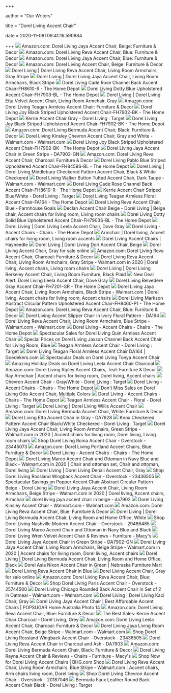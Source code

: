 +++
        
author = "Our Writers"
        
title = "Dorel Living Accent Chair"
        
date = 2020-11-08T09:41:16.590884
        
+++
[ ![](https://images-na.ssl-images-amazon.com/images/I/91P7YZHfiWL._AC_SX522_.jpg)](https://images-na.ssl-images-amazon.com/images/I/91P7YZHfiWL._AC_SX522_.jpg) Amazon.com: Dorel Living Jaya Accent Chair, Beige: Furniture & Decor
[ ![](https://images-na.ssl-images-amazon.com/images/I/91xlWN1Hv9L._AC_SL1500_.jpg)](https://images-na.ssl-images-amazon.com/images/I/91xlWN1Hv9L._AC_SL1500_.jpg) Amazon.com: Dorel Living Reva Accent Chair, Blue: Furniture & Decor
[ ![](https://images-na.ssl-images-amazon.com/images/I/91GGQUf8zUL._AC_SX522_.jpg)](https://images-na.ssl-images-amazon.com/images/I/91GGQUf8zUL._AC_SX522_.jpg) Amazon.com: Dorel Living Jaya Accent Chair, Blue: Furniture & Decor
[ ![](https://images-na.ssl-images-amazon.com/images/I/81wXeSr8vhL._AC_SL1500_.jpg)](https://images-na.ssl-images-amazon.com/images/I/81wXeSr8vhL._AC_SL1500_.jpg) Amazon.com: Dorel Living Accent Chair, Beige: Furniture & Decor
[ ![](https://www.dorelliving.com/DorelAsia-NewFiles/ProductImages/2000_2000_11917_sourceimage.jpg)](https://www.dorelliving.com/DorelAsia-NewFiles/ProductImages/2000_2000_11917_sourceimage.jpg) Dorel Living | Dorel Living Reva Accent Chair, Living Room Armchairs, Gray  Stripe
[ ![](https://www.dorelliving.com/DorelAsia-NewFiles/ProductImages/2000_2000_16922_sourceimage.jpg)](https://www.dorelliving.com/DorelAsia-NewFiles/ProductImages/2000_2000_16922_sourceimage.jpg) Dorel Living | Dorel Living Jaya Accent Chair, Living Room Armchairs, Black  Stripe
[ ![](https://images.homedepot-static.com/productImages/4ab9a873-4c4a-4da3-8cf8-253712764486/svn/rose-dorel-living-accent-chairs-fh8610-r-64_1000.jpg)](https://images.homedepot-static.com/productImages/4ab9a873-4c4a-4da3-8cf8-253712764486/svn/rose-dorel-living-accent-chairs-fh8610-r-64_1000.jpg) Dorel Living Cade Rose Channel Back Accent Chair-FH8610-R - The Home Depot
[ ![](https://images.homedepot-static.com/productImages/2d3a3e95-7c34-41bd-841b-e0c3726e4be3/svn/blue-stripe-dorel-living-accent-chairs-fh7903-bl-64_1000.jpg)](https://images.homedepot-static.com/productImages/2d3a3e95-7c34-41bd-841b-e0c3726e4be3/svn/blue-stripe-dorel-living-accent-chairs-fh7903-bl-64_1000.jpg) Dorel Living Dotty Blue Upholstered Accent Chair-FH7903-BL - The Home Depot
[ ![](https://www.dorelliving.com/DorelAsia-NewFiles/ProductImages/2000_2000_12179_sourceimage.jpg)](https://www.dorelliving.com/DorelAsia-NewFiles/ProductImages/2000_2000_12179_sourceimage.jpg) Dorel Living | Dorel Living Etta Velvet Accent Chair, Living Room Armchair,  Gray
[ ![](https://images-na.ssl-images-amazon.com/images/I/913xKttz3tL._AC_SY450_.jpg)](https://images-na.ssl-images-amazon.com/images/I/913xKttz3tL._AC_SY450_.jpg) Amazon.com: Dorel Living Teagan Armless Accent Chair: Furniture & Decor
[ ![](https://images.homedepot-static.com/productImages/7cac12da-deb8-46d2-8957-5f446c0cdd84/svn/black-stripe-dorel-living-accent-chairs-fh7902-bk-4f_600.jpg)](https://images.homedepot-static.com/productImages/7cac12da-deb8-46d2-8957-5f446c0cdd84/svn/black-stripe-dorel-living-accent-chairs-fh7902-bk-4f_600.jpg) Dorel Living Joy Black Striped Upholstered Accent Chair-FH7902-BK - The  Home Depot
[ ![](https://target.scene7.com/is/image/Target/GUEST_3845d692-7747-4e32-841f-432ed5230d6e?wid=488&hei=488&fmt=pjpeg)](https://target.scene7.com/is/image/Target/GUEST_3845d692-7747-4e32-841f-432ed5230d6e?wid=488&hei=488&fmt=pjpeg) Kerrie Accent Chair Gray - Dorel Living : Target
[ ![](https://images.homedepot-static.com/productImages/7b42f046-0151-4198-bb67-da5a8a7724b1/svn/black-stripe-dorel-living-accent-chairs-fh7902-bk-31_600.jpg)](https://images.homedepot-static.com/productImages/7b42f046-0151-4198-bb67-da5a8a7724b1/svn/black-stripe-dorel-living-accent-chairs-fh7902-bk-31_600.jpg) Dorel Living Joy Black Striped Upholstered Accent Chair-FH7902-BK - The  Home Depot
[ ![](https://images-na.ssl-images-amazon.com/images/I/81ZJaA3SXpL._AC_SY355_.jpg)](https://images-na.ssl-images-amazon.com/images/I/81ZJaA3SXpL._AC_SY355_.jpg) Amazon.com: Dorel Living Bermuda Accent Chair, Black: Furniture & Decor
[ ![](https://i5.walmartimages.com/asr/257206e6-3bdd-41b2-b010-a59447c121eb_1.e12a4970f336fbb3c23d8c55b62a3f9d.jpeg)](https://i5.walmartimages.com/asr/257206e6-3bdd-41b2-b010-a59447c121eb_1.e12a4970f336fbb3c23d8c55b62a3f9d.jpeg) Dorel Living Kinsley Chevron Accent Chair, Gray and White - Walmart.com -  Walmart.com
[ ![](https://images.homedepot-static.com/productImages/30c28387-0b98-4f2c-a274-da8e07a517ef/svn/black-stripe-dorel-living-accent-chairs-fh7902-bk-c3_600.jpg)](https://images.homedepot-static.com/productImages/30c28387-0b98-4f2c-a274-da8e07a517ef/svn/black-stripe-dorel-living-accent-chairs-fh7902-bk-c3_600.jpg) Dorel Living Joy Black Striped Upholstered Accent Chair-FH7902-BK - The  Home Depot
[ ![](https://media.cymaxstores.com/Images/3857/1968579-2-L.jpg)](https://media.cymaxstores.com/Images/3857/1968579-2-L.jpg) Dorel Living Jaya Accent Chair in Green Stripe - DA7902-GN
[ ![](https://images-na.ssl-images-amazon.com/images/I/91GpgEfOzmL._AC_SX522_.jpg)](https://images-na.ssl-images-amazon.com/images/I/91GpgEfOzmL._AC_SX522_.jpg) Amazon.com: Dorel Living Reva Accent Chair, Charcoal: Furniture & Decor
[ ![](https://images.homedepot-static.com/productImages/dbe6adc1-a666-42b7-95f8-4ddcb84a10ac/svn/blue-stripe-dorel-living-accent-chairs-fh8459s-bl-64_600.jpg)](https://images.homedepot-static.com/productImages/dbe6adc1-a666-42b7-95f8-4ddcb84a10ac/svn/blue-stripe-dorel-living-accent-chairs-fh8459s-bl-64_600.jpg) Dorel Living Pablo Blue Striped Upholstered Accent Chair-FH8459S-BL - The  Home Depot
[ ![](https://www.dorelliving.com/DorelAsia-NewFiles/ProductImages/2000_2000_15058_sourceimage.jpg)](https://www.dorelliving.com/DorelAsia-NewFiles/ProductImages/2000_2000_15058_sourceimage.jpg) Dorel Living | Dorel Living Middlebury Checkered Pattern Accent Chair,  Black & White Checkered
[ ![](https://i5.walmartimages.com/asr/fcc5a9e2-4501-47ea-987f-a488477a1992_1.369e44d06c7ab058cf475b3580e7802a.jpeg)](https://i5.walmartimages.com/asr/fcc5a9e2-4501-47ea-987f-a488477a1992_1.369e44d06c7ab058cf475b3580e7802a.jpeg) Dorel Living Walker Button Tufted Accent Chair, Dark Taupe - Walmart.com -  Walmart.com
[ ![](https://images.homedepot-static.com/productImages/0df88993-b0ba-4b36-9fee-472d89fa5470/svn/rose-dorel-living-accent-chairs-fh8610-r-40_600.jpg)](https://images.homedepot-static.com/productImages/0df88993-b0ba-4b36-9fee-472d89fa5470/svn/rose-dorel-living-accent-chairs-fh8610-r-40_600.jpg) Dorel Living Cade Rose Channel Back Accent Chair-FH8610-R - The Home Depot
[ ![](https://target.scene7.com/is/image/Target/GUEST_6cf18def-efe3-4c8c-8e77-136cd885ad09?wid=488&hei=488&fmt=pjpeg)](https://target.scene7.com/is/image/Target/GUEST_6cf18def-efe3-4c8c-8e77-136cd885ad09?wid=488&hei=488&fmt=pjpeg) Kerrie Accent Chair Striped Blue/White - Dorel Living : Target
[ ![](https://images.homedepot-static.com/productImages/7f01898b-fe46-4337-b0ba-1ba2f18396d8/svn/floral-dorel-living-accent-chairs-fa164-64_600.jpg)](https://images.homedepot-static.com/productImages/7f01898b-fe46-4337-b0ba-1ba2f18396d8/svn/floral-dorel-living-accent-chairs-fa164-64_600.jpg) Dorel Living Teagan Armless Floral Accent Chair-FA164 - The Home Depot
[ ![](https://farmhousegoals.com/wp-content/uploads/2019/02/Dorel-Living-Reva-Accent-Chair-Blue-0-1.jpg)](https://farmhousegoals.com/wp-content/uploads/2019/02/Dorel-Living-Reva-Accent-Chair-Blue-0-1.jpg) Dorel Living Reva Accent Chair, Blue - Farmhouse Goals
[ ![](https://i.pinimg.com/originals/2c/60/4f/2c604f5e73fdd2a4dbe5f6167137ac81.jpg)](https://i.pinimg.com/originals/2c/60/4f/2c604f5e73fdd2a4dbe5f6167137ac81.jpg) Declan Accent Chair Beige - Dorel Living | Beige chair, Accent chairs for  living room, Living room chairs
[ ![](https://images.homedepot-static.com/productImages/05c31e42-8f07-4355-ba66-6fe320360091/svn/blue-dorel-living-accent-chairs-fh7903s-bl-c3_600.jpg)](https://images.homedepot-static.com/productImages/05c31e42-8f07-4355-ba66-6fe320360091/svn/blue-dorel-living-accent-chairs-fh7903s-bl-c3_600.jpg) Dorel Living Dotty Solid Blue Upholstered Accent Chair-FH7903S-BL - The  Home Depot
[ ![](https://www.dorelliving.com/DorelAsia-NewFiles/ProductImages/2000_2000_12272_sourceimage.jpg)](https://www.dorelliving.com/DorelAsia-NewFiles/ProductImages/2000_2000_12272_sourceimage.jpg) Dorel Living | Dorel Living Leela Accent Chair, Dove Gray
[ ![](https://images.homedepot-static.com/productImages/c60c620b-0f0c-4c72-8d3f-6863bae789ec/svn/beige-and-brown-dorel-living-accent-chairs-de8736-64_1000.jpg)](https://images.homedepot-static.com/productImages/c60c620b-0f0c-4c72-8d3f-6863bae789ec/svn/beige-and-brown-dorel-living-accent-chairs-de8736-64_1000.jpg) Dorel Living - Accent Chairs - Chairs - The Home Depot
[ ![](https://i.pinimg.com/originals/fa/8e/b5/fa8eb577253b925829080e5bf084d919.jpg)](https://i.pinimg.com/originals/fa/8e/b5/fa8eb577253b925829080e5bf084d919.jpg) Armchair | Dorel living, Accent chairs for living room, Living room accents
[ ![](https://content.haycdn.com/mgen/master:DORE134.jpg?is=400,400,0xffffff)](https://content.haycdn.com/mgen/master:DORE134.jpg?is=400,400,0xffffff) Dorel Living Accent Chairs | Hayneedle
[ ![](https://www.dorelliving.com/DorelAsia-NewFiles/ProductImages/2000_2000_11697_sourceimage.jpg)](https://www.dorelliving.com/DorelAsia-NewFiles/ProductImages/2000_2000_11697_sourceimage.jpg) Dorel Living | Dorel Living Dori Accent Chair, Beige
[ ![](https://i.ebayimg.com/images/g/3YAAAOSwVoNcJEeG/s-l640.png)](https://i.ebayimg.com/images/g/3YAAAOSwVoNcJEeG/s-l640.png) Dorel Living Accent Chair, Gray for sale online
[ ![](https://m.media-amazon.com/images/I/91GpgEfOzmL._AC_SS350_.jpg)](https://m.media-amazon.com/images/I/91GpgEfOzmL._AC_SS350_.jpg) Amazon.com: Dorel Living Reva Accent Chair, Charcoal: Furniture & Decor
[ ![](https://i.pinimg.com/originals/1e/da/98/1eda985b74fe0788c7ee7f60467a7fef.jpg)](https://i.pinimg.com/originals/1e/da/98/1eda985b74fe0788c7ee7f60467a7fef.jpg) Dorel Living Reva Accent Chair, Living Room Armchairs, Gray Stripe -  Walmart.com in 2020 | Dorel living, Accent chairs, Living room chairs
[ ![](https://www.dorelliving.com/DorelAsia-NewFiles/ProductImages/2000_2000_18939_sourceimage.jpg)](https://www.dorelliving.com/DorelAsia-NewFiles/ProductImages/2000_2000_18939_sourceimage.jpg) Dorel Living | Dorel Living Berkeley Accent Chair, Living Room Furniture,  Black Plaid
[ ![](https://images.prod.meredith.com/product/c3a56e546dc0ac683f87d0d26f0b5de7/1507384415000/l/dorel-living-da7578-gr-leela-accent-chair)](https://images.prod.meredith.com/product/c3a56e546dc0ac683f87d0d26f0b5de7/1507384415000/l/dorel-living-da7578-gr-leela-accent-chair) New Deal Alert: Dorel Living Leela Accent Chair, Dove Gray
[ ![](https://images.homedepot-static.com/productImages/f02c6789-3d16-4d98-98d2-1b99c2dc152d/svn/gray-finish-dorel-living-accent-chairs-fh7201-gr-64_600.jpg)](https://images.homedepot-static.com/productImages/f02c6789-3d16-4d98-98d2-1b99c2dc152d/svn/gray-finish-dorel-living-accent-chairs-fh7201-gr-64_600.jpg) Dorel Living Belvedere Gray Accent Chair-FH7201-GR - The Home Depot
[ ![](https://i.pinimg.com/originals/30/a3/58/30a358c37fe88954eb0878eede969a0d.jpg)](https://i.pinimg.com/originals/30/a3/58/30a358c37fe88954eb0878eede969a0d.jpg) Dorel Living Jaya Accent Chair, Living Room Armchairs, Black Stripe -  Walmart.com | Dorel living, Accent chairs for living room, Accent chairs
[ ![](https://images.homedepot-static.com/productImages/b585d61c-a908-4020-ad74-d9d6dd3a4094/svn/abstract-circular-pattern-dorel-living-accent-chairs-fh8460-p1-64_1000.jpg)](https://images.homedepot-static.com/productImages/b585d61c-a908-4020-ad74-d9d6dd3a4094/svn/abstract-circular-pattern-dorel-living-accent-chairs-fh8460-p1-64_1000.jpg) Dorel Living Markson Abstract Circular Pattern Upholstered Accent Chair-FH8460-P1  - The Home Depot
[ ![](https://m.media-amazon.com/images/S/aplus-media/vc/fc88933f-1284-48da-8fa6-39f0523fdc49.__CR0,0,150,300_PT0_SX150_V1___.jpg)](https://m.media-amazon.com/images/S/aplus-media/vc/fc88933f-1284-48da-8fa6-39f0523fdc49.__CR0,0,150,300_PT0_SX150_V1___.jpg) Amazon.com: Dorel Living Reva Accent Chair, Blue: Furniture & Decor
[ ![](https://media.cymaxstores.com/Images/3857/495295-3-L.jpg)](https://media.cymaxstores.com/Images/3857/495295-3-L.jpg) Dorel Living Accent Slipper Chair in Ivory Floral Pattern - DA164
[ ![](https://i5.walmartimages.com/asr/b0439cf9-e250-4e6d-8737-3613da3840b9_1.afacd54ee0d41e7f2b12792d75738544.jpeg)](https://i5.walmartimages.com/asr/b0439cf9-e250-4e6d-8737-3613da3840b9_1.afacd54ee0d41e7f2b12792d75738544.jpeg) Dorel Living Reva Accent Chair, Living Room Armchairs, Blue Stripe -  Walmart.com - Walmart.com
[ ![](https://images.homedepot-static.com/productImages/9ea423a2-568d-49c7-99be-5f935f90b44b/svn/faux-leather-dorel-living-accent-chairs-dl059-ch-64_400.jpg)](https://images.homedepot-static.com/productImages/9ea423a2-568d-49c7-99be-5f935f90b44b/svn/faux-leather-dorel-living-accent-chairs-dl059-ch-64_400.jpg) Dorel Living - Accent Chairs - Chairs - The Home Depot
[ ![](https://images.prod.meredith.com/product/dcfdc85e77faadfa3b91b2dce2bcd6e7/1596794535990/l/dorel-living-quin-armless-accent-chair)](https://images.prod.meredith.com/product/dcfdc85e77faadfa3b91b2dce2bcd6e7/1596794535990/l/dorel-living-quin-armless-accent-chair) Spectacular Sales for Dorel Living Quin Armless Accent Chair
[ ![](https://images.prod.meredith.com/product/43d6277350c54c6a7487ef5d2c444879/1572775909274/l/dorel-living-jaxson-channel-back-accent-chair-multiple-colors)](https://images.prod.meredith.com/product/43d6277350c54c6a7487ef5d2c444879/1572775909274/l/dorel-living-jaxson-channel-back-accent-chair-multiple-colors) Special Prices on Dorel Living Jaxson Channel Back Accent Chair for Living  Room, Blue
[ ![](https://target.scene7.com/is/image/Target/GUEST_9113eb50-97ff-45a5-ab47-d430cab46bad?wid=488&hei=488&fmt=pjpeg)](https://target.scene7.com/is/image/Target/GUEST_9113eb50-97ff-45a5-ab47-d430cab46bad?wid=488&hei=488&fmt=pjpeg) Teagan Armless Accent Chair - Dorel Living : Target
[ ![](https://res-2.cloudinary.com/goedeker-staging/image/upload/d_not-avl.jpg/e_trim/c_lpad,dpr_1.0,f_auto,h_560,q_auto,w_700/media/catalog/product/d/a/da164-silo-1_2.jpg)](https://res-2.cloudinary.com/goedeker-staging/image/upload/d_not-avl.jpg/e_trim/c_lpad,dpr_1.0,f_auto,h_560,q_auto,w_700/media/catalog/product/d/a/da164-silo-1_2.jpg) Dorel Living Teagan Floral Armless Accent Chair DA164 | Goedekers.com
[ ![](https://images.prod.meredith.com/product/c321c4a2b85625e6941784de97d9c2fd/1597053647735/l/dorel-living-tonya-accent-chair)](https://images.prod.meredith.com/product/c321c4a2b85625e6941784de97d9c2fd/1597053647735/l/dorel-living-tonya-accent-chair) Spectacular Deals on Dorel Living Tonya Accent Chair
[ ![](https://images.prod.meredith.com/product/bffadbdcafb30d228f6d84c405621d23/1556183203082/l/dorel-living-leela-accent-chair-charcoal)](https://images.prod.meredith.com/product/bffadbdcafb30d228f6d84c405621d23/1556183203082/l/dorel-living-leela-accent-chair-charcoal) Amazing Holiday Deals on Dorel Living Leela Accent Chair Charcoal
[ ![](https://images-na.ssl-images-amazon.com/images/I/91uqyHa7ZIL._AC_SL1500_.jpg)](https://images-na.ssl-images-amazon.com/images/I/91uqyHa7ZIL._AC_SL1500_.jpg) Amazon.com: Dorel Living Ripley Accent Chairs, Teal: Furniture & Decor
[ ![](https://i.pinimg.com/736x/ec/60/ac/ec60ac728f5f695b5ec2176af2d20ed8.jpg)](https://i.pinimg.com/736x/ec/60/ac/ec60ac728f5f695b5ec2176af2d20ed8.jpg) Ray Armchair | Accent chairs for living room, Dorel living, Accent chairs
[ ![](https://target.scene7.com/is/image/Target/GUEST_95ef01f1-6034-4223-8ccb-c5228589c44e?wid=488&hei=488&fmt=pjpeg)](https://target.scene7.com/is/image/Target/GUEST_95ef01f1-6034-4223-8ccb-c5228589c44e?wid=488&hei=488&fmt=pjpeg) Chevron Accent Chair - Gray/White - Dorel Living : Target
[ ![](https://images.homedepot-static.com/productImages/ecfab082-3d42-4ad8-bfc6-2f2884102689/svn/dark-gray-dorel-living-accent-chairs-dl061-sl-64_1000.jpg)](https://images.homedepot-static.com/productImages/ecfab082-3d42-4ad8-bfc6-2f2884102689/svn/dark-gray-dorel-living-accent-chairs-dl061-sl-64_1000.jpg) Dorel Living - Accent Chairs - Chairs - The Home Depot
[ ![](https://images.prod.meredith.com/product/f20cf064da25b55de07e4820f7f54e96/1572776574887/l/dorel-living-otto-accent-chair-multiple-colors)](https://images.prod.meredith.com/product/f20cf064da25b55de07e4820f7f54e96/1572776574887/l/dorel-living-otto-accent-chair-multiple-colors) Don't Miss Sales on Dorel Living Otto Accent Chair, Multiple Colors
[ ![](https://images.homedepot-static.com/productImages/f02c6789-3d16-4d98-98d2-1b99c2dc152d/svn/gray-finish-dorel-living-accent-chairs-fh7201-gr-64_400.jpg)](https://images.homedepot-static.com/productImages/f02c6789-3d16-4d98-98d2-1b99c2dc152d/svn/gray-finish-dorel-living-accent-chairs-fh7201-gr-64_400.jpg) Dorel Living - Accent Chairs - Chairs - The Home Depot
[ ![](https://target.scene7.com/is/image/Target/GUEST_b0d4a74d-54c1-4c68-9427-54d65db00f60?wid=488&hei=488&fmt=pjpeg)](https://target.scene7.com/is/image/Target/GUEST_b0d4a74d-54c1-4c68-9427-54d65db00f60?wid=488&hei=488&fmt=pjpeg) Teagan Armless Accent Chair - Floral - Dorel Living : Target
[ ![](https://www.dorelliving.com/DorelAsia-NewFiles/ProductImages/2000_2000_22497_sourceimage.jpg)](https://www.dorelliving.com/DorelAsia-NewFiles/ProductImages/2000_2000_22497_sourceimage.jpg) Dorel Living | Dorel Living Willis Accent Chair
[ ![](https://images-na.ssl-images-amazon.com/images/I/91x9imctuIL._AC_SY355_.jpg)](https://images-na.ssl-images-amazon.com/images/I/91x9imctuIL._AC_SY355_.jpg) Amazon.com: Dorel Living Bermuda Accent Chair, White: Furniture & Decor
[ ![](https://media.cymaxstores.com/Images/3857/1728814-2-L.jpg)](https://media.cymaxstores.com/Images/3857/1728814-2-L.jpg) Dorel Living Etta Accent Chair in Gray - DA7928
[ ![](https://target.scene7.com/is/image/Target/GUEST_66f7c5e6-1421-4748-a307-f5c2adb7cc8b?wid=488&hei=488&fmt=pjpeg)](https://target.scene7.com/is/image/Target/GUEST_66f7c5e6-1421-4748-a307-f5c2adb7cc8b?wid=488&hei=488&fmt=pjpeg) Knox Checkered Pattern Accent Chair Black/White Checkered - Dorel Living :  Target
[ ![](https://i.pinimg.com/originals/30/6f/43/306f43cb025346f17ddcfedf0e687604.png)](https://i.pinimg.com/originals/30/6f/43/306f43cb025346f17ddcfedf0e687604.png) Dorel Living Jaya Accent Chair, Living Room Armchairs, Green Stripe -  Walmart.com in 2020 | Accent chairs for living room, Dorel living, Living  room chairs
[ ![](https://ak1.ostkcdn.com/images/products/23445073/Dorel-Living-Roma-Accent-Chair-5770dc4a-aa34-42a4-9221-ee609993f96d_600.jpg)](https://ak1.ostkcdn.com/images/products/23445073/Dorel-Living-Roma-Accent-Chair-5770dc4a-aa34-42a4-9221-ee609993f96d_600.jpg) Shop Dorel Living Roma Accent Chair - Overstock - 23445073
[ ![](https://images-na.ssl-images-amazon.com/images/I/71E9rV1hgjL._AC_SL1500_.jpg)](https://images-na.ssl-images-amazon.com/images/I/71E9rV1hgjL._AC_SL1500_.jpg) Amazon.com: Dorel Living Portland Accent Chairs, Blue: Furniture & Decor
[ ![](https://images.homedepot-static.com/productImages/e9206592-7a1c-4b90-aeb1-ba6781c79123/svn/dark-gray-dorel-living-accent-chairs-fh7440-64_1000.jpg)](https://images.homedepot-static.com/productImages/e9206592-7a1c-4b90-aeb1-ba6781c79123/svn/dark-gray-dorel-living-accent-chairs-fh7440-64_1000.jpg) Dorel Living - Accent Chairs - Chairs - The Home Depot
[ ![](https://i.pinimg.com/474x/37/b7/5f/37b75f14c274b286b746b094aed65677.jpg)](https://i.pinimg.com/474x/37/b7/5f/37b75f14c274b286b746b094aed65677.jpg) Dorel Living Marco Accent Chair and Ottoman in Navy Blue and Black -  Walmart.com in 2020 | Chair and ottoman set, Chair and ottoman, Dorel living
[ ![](https://www.dorelliving.com/DorelAsia-NewFiles/ProductImages/2000_2000_11531_sourceimage.jpg)](https://www.dorelliving.com/DorelAsia-NewFiles/ProductImages/2000_2000_11531_sourceimage.jpg) Dorel Living | Dorel Living Denali Accent Chair, Gray
[ ![](https://ak1.ostkcdn.com/images/products/23436505/Dorel-Living-Rossland-Wingback-Accent-Chair-d2033d86-ce3d-4c90-b266-2c02e1123f88.jpg)](https://ak1.ostkcdn.com/images/products/23436505/Dorel-Living-Rossland-Wingback-Accent-Chair-d2033d86-ce3d-4c90-b266-2c02e1123f88.jpg) Shop Dorel Living Rossland Wingback Accent Chair - Overstock - 23436505
[ ![](https://images.prod.meredith.com/product/0a08420261bf69bb81d1b12e17157179/1560765610327/l/popper-accent-chair-abstract-circular-pattern-beige-dorel-living)](https://images.prod.meredith.com/product/0a08420261bf69bb81d1b12e17157179/1560765610327/l/popper-accent-chair-abstract-circular-pattern-beige-dorel-living) Spectacular Savings on Popper Accent Chair Abstract Circular Pattern Beige  - Dorel Living
[ ![](https://i.pinimg.com/originals/04/c3/3e/04c33e0c57af0c24057afc4fe4a8e016.jpg)](https://i.pinimg.com/originals/04/c3/3e/04c33e0c57af0c24057afc4fe4a8e016.jpg) Dorel Living Jaya Accent Chair, Living Room Armchairs, Beige Stripe -  Walmart.com in 2020 | Dorel living, Accent chairs, Armchair
[ ![](https://images.cymax.com/Images/3857/1691300-L.jpg?w=990&h=0)](https://images.cymax.com/Images/3857/1691300-L.jpg?w=990&h=0) dorel living jaya accent chair in beige - da7902
[ ![](https://i5.walmartimages.com/asr/ee94b317-1566-4a48-88ea-e4a45ced078e_1.54d4d30fcc7b6337d3fbeede77646329.jpeg?odnWidth=612&odnHeight=612&odnBg=ffffff)](https://i5.walmartimages.com/asr/ee94b317-1566-4a48-88ea-e4a45ced078e_1.54d4d30fcc7b6337d3fbeede77646329.jpeg?odnWidth=612&odnHeight=612&odnBg=ffffff) Dorel Living Kinsley Accent Chair - Walmart.com - Walmart.com
[ ![](https://m.media-amazon.com/images/S/aplus-media/vc/c9e7388b-e437-43c4-99c9-73a1bb6af649.__CR0,0,150,300_PT0_SX150_V1___.jpg)](https://m.media-amazon.com/images/S/aplus-media/vc/c9e7388b-e437-43c4-99c9-73a1bb6af649.__CR0,0,150,300_PT0_SX150_V1___.jpg) Amazon.com: Dorel Living Reva Accent Chair, Blue: Furniture & Decor
[ ![](https://www.dorelliving.com/DorelAsia-NewFiles/ProductImages/2000_2000_18443_sourceimage.jpg)](https://www.dorelliving.com/DorelAsia-NewFiles/ProductImages/2000_2000_18443_sourceimage.jpg) Dorel Living | Dorel Living Bermuda Accent Chair, Living Room and Home  Office, White
[ ![](https://ak1.ostkcdn.com/images/products/29486485/Dorel-Living-Nashville-Modern-Accent-Chair-11a805fd-8117-43a7-adda-eb6c04136993_600.jpg?impolicy=medium)](https://ak1.ostkcdn.com/images/products/29486485/Dorel-Living-Nashville-Modern-Accent-Chair-11a805fd-8117-43a7-adda-eb6c04136993_600.jpg?impolicy=medium) Shop Dorel Living Nashville Modern Accent Chair - Overstock - 29486485
[ ![](https://c.shld.net/rpx/i/s/pi/mp/5107/prod_13895781208?src=https%3A%2F%2Fmedia.cymaxstores.com%2FImages%2F3857%2F1917715-1-L.jpg&d=0dceb5e26bc85c8a496cebf612977fe7cf3e4fbc&?hei=64&wid=64&qlt=50)](https://c.shld.net/rpx/i/s/pi/mp/5107/prod_13895781208?src=https%3A%2F%2Fmedia.cymaxstores.com%2FImages%2F3857%2F1917715-1-L.jpg&d=0dceb5e26bc85c8a496cebf612977fe7cf3e4fbc&?hei=64&wid=64&qlt=50) Dorel Living Marco Accent Chair and Ottoman in Navy Blue and Black
[ ![](https://slimages.macysassets.com/is/image/MCY/products/7/optimized/14318017_fpx.tif?op_sharpen=1&wid=500&hei=613&fit=fit,1&$filtersm$)](https://slimages.macysassets.com/is/image/MCY/products/7/optimized/14318017_fpx.tif?op_sharpen=1&wid=500&hei=613&fit=fit,1&$filtersm$) Dorel Living Wren Velvet Accent Chair & Reviews - Furniture - Macy's
[ ![](https://media.cymaxstores.com/Images/3857/1968579-4-L.jpg)](https://media.cymaxstores.com/Images/3857/1968579-4-L.jpg) Dorel Living Jaya Accent Chair in Green Stripe - DA7902-GN
[ ![](https://i.pinimg.com/originals/13/ff/99/13ff99780b9e85c31fadacddc0e918a1.jpg)](https://i.pinimg.com/originals/13/ff/99/13ff99780b9e85c31fadacddc0e918a1.jpg) Dorel Living Jaya Accent Chair, Living Room Armchairs, Beige Stripe -  Walmart.com in 2020 | Accent chairs for living room, Dorel living, Accent  chairs
[ ![](https://www.dorelliving.com/DorelAsia-NewFiles/ProductImages/2000_2000_18432_sourceimage.jpg)](https://www.dorelliving.com/DorelAsia-NewFiles/ProductImages/2000_2000_18432_sourceimage.jpg) Dorel Living | Dorel Living Bermuda Accent Chair, Living Room and Home  Office, Black
[ ![](https://www.nfm.com/productimages/56080872/1/l)](https://www.nfm.com/productimages/56080872/1/l) Dorel Asia Nixon Accent Chair in Green | Nebraska Furniture Mart
[ ![](https://c.shld.net/rpx/i/s/pi/mp/5107/prod_13951044308?src=https%3A%2F%2Fmedia.cymaxstores.com%2FImages%2F3857%2F1968583-L.jpg&d=bf9f08c9abe1973f5b6c44f7979f3afb884734b6&hei=333&wid=333&op_sharpen=1)](https://c.shld.net/rpx/i/s/pi/mp/5107/prod_13951044308?src=https%3A%2F%2Fmedia.cymaxstores.com%2FImages%2F3857%2F1968583-L.jpg&d=bf9f08c9abe1973f5b6c44f7979f3afb884734b6&hei=333&wid=333&op_sharpen=1) Dorel Living Reva Accent Chair in Blue
[ ![](https://i.ebayimg.com/images/g/OLYAAOSwcZ1cJEeH/s-l1600.png)](https://i.ebayimg.com/images/g/OLYAAOSwcZ1cJEeH/s-l1600.png) Dorel Living Accent Chair, Gray for sale online
[ ![](https://m.media-amazon.com/images/S/aplus-media/vc/f524efd9-ec68-4d4c-819a-9208e0e28a11.__CR0,0,300,300_PT0_SX300_V1___.jpg)](https://m.media-amazon.com/images/S/aplus-media/vc/f524efd9-ec68-4d4c-819a-9208e0e28a11.__CR0,0,300,300_PT0_SX300_V1___.jpg) Amazon.com: Dorel Living Reva Accent Chair, Blue: Furniture & Decor
[ ![](https://ak1.ostkcdn.com/images/products/25744500/Dorel-Living-Paris-Accent-Chair-46aabbcb-7ef1-4bb4-89b1-f240d6c7dea2.jpg)](https://ak1.ostkcdn.com/images/products/25744500/Dorel-Living-Paris-Accent-Chair-46aabbcb-7ef1-4bb4-89b1-f240d6c7dea2.jpg) Shop Dorel Living Paris Accent Chair - Overstock - 25744500
[ ![](https://i5.walmartimages.com/asr/723ac01b-255a-4f0f-83c3-f9dbd84e1fc4_1.2622343bd9c666da6d88147f94e25421.jpeg?odnWidth=612&odnHeight=612&odnBg=ffffff)](https://i5.walmartimages.com/asr/723ac01b-255a-4f0f-83c3-f9dbd84e1fc4_1.2622343bd9c666da6d88147f94e25421.jpeg?odnWidth=612&odnHeight=612&odnBg=ffffff) Dorel Living Chicago Rounded Back Accent Chair in Set of 2 in Oatmeal -  Walmart.com - Walmart.com
[ ![](https://www.dorelliving.com/DorelAsia-NewFiles/ProductImages/2000_2000_10192_sourceimage.jpg)](https://www.dorelliving.com/DorelAsia-NewFiles/ProductImages/2000_2000_10192_sourceimage.jpg) Dorel Living | Dorel Living Kaci Chair, Gray
[ ![](https://media1.popsugar-assets.com/files/thumbor/gqC70q4AeCxyrTeIs3ORiFVJBm0/fit-in/1024x1024/filters:format_auto-!!-:strip_icc-!!-/2019/03/22/799/n/1922794/31ca3867fb35d871_netimgbpbhxl/i/Dorel-Living-Jaya-Accent-Chair.jpg)](https://media1.popsugar-assets.com/files/thumbor/gqC70q4AeCxyrTeIs3ORiFVJBm0/fit-in/1024x1024/filters:format_auto-!!-:strip_icc-!!-/2019/03/22/799/n/1922794/31ca3867fb35d871_netimgbpbhxl/i/Dorel-Living-Jaya-Accent-Chair.jpg) Dorel Living Jaya Accent Chair | Best Affordable Accent Chairs | POPSUGAR  Home Australia Photo 14
[ ![](https://m.media-amazon.com/images/S/aplus-media/vc/f4274b49-dfac-404d-96bd-248f70829229.__CR0,0,150,300_PT0_SX150_V1___.jpg)](https://m.media-amazon.com/images/S/aplus-media/vc/f4274b49-dfac-404d-96bd-248f70829229.__CR0,0,150,300_PT0_SX150_V1___.jpg) Amazon.com: Dorel Living Reva Accent Chair, Blue: Furniture & Decor
[ ![](https://images.prod.meredith.com/product/4d7d5636908f92653374a64195c7026c/1531735236447/l/kerrie-accent-chair-charcoal-grey-dorel-living)](https://images.prod.meredith.com/product/4d7d5636908f92653374a64195c7026c/1531735236447/l/kerrie-accent-chair-charcoal-grey-dorel-living) The Best Sales: Kerrie Accent Chair Charcoal - Dorel Living, Grey
[ ![](https://images-na.ssl-images-amazon.com/images/I/911Mzh4430L._AC_SY355_.jpg)](https://images-na.ssl-images-amazon.com/images/I/911Mzh4430L._AC_SY355_.jpg) Amazon.com: Dorel Living Leela Accent Chair, Charcoal: Furniture & Decor
[ ![](https://i5.walmartimages.com/dfw/6e29e393-79c0/k2-_b316579e-2f1c-4fa4-aee8-9a72300e021e.v1.jpg)](https://i5.walmartimages.com/dfw/6e29e393-79c0/k2-_b316579e-2f1c-4fa4-aee8-9a72300e021e.v1.jpg) Dorel Living Jaya Living Room Accent Chair, Beige Stripe - Walmart.com -  Walmart.com
[ ![](https://ak1.ostkcdn.com/images/products/23436505/Dorel-Living-Rossland-Wingback-Accent-Chair-0ec7158d-eeaf-48ee-9852-733a863638b1_600.jpg?impolicy=medium)](https://ak1.ostkcdn.com/images/products/23436505/Dorel-Living-Rossland-Wingback-Accent-Chair-0ec7158d-eeaf-48ee-9852-733a863638b1_600.jpg?impolicy=medium) Shop Dorel Living Rossland Wingback Accent Chair - Overstock - 23436505
[ ![](https://media.cymaxstores.com/Images/3857/1917688-6-L.jpg)](https://media.cymaxstores.com/Images/3857/1917688-6-L.jpg) Dorel Living Reva Accent Chair in Charcoal and Ash - DA7903
[ ![](https://images-na.ssl-images-amazon.com/images/I/51abh0bCc4L._SR600%2C315_PIWhiteStrip%2CBottomLeft%2C0%2C35_PIStarRatingTHREE%2CBottomLeft%2C360%2C-6_SR600%2C315_SCLZZZZZZZ_.jpg)](https://images-na.ssl-images-amazon.com/images/I/51abh0bCc4L._SR600%2C315_PIWhiteStrip%2CBottomLeft%2C0%2C35_PIStarRatingTHREE%2CBottomLeft%2C360%2C-6_SR600%2C315_SCLZZZZZZZ_.jpg) Amazon.com: Dorel Living Bermuda Accent Chair, Black: Furniture & Decor
[ ![](https://slimages.macys.com/is/image/MCY/products/1/optimized/12343841_fpx.tif?op_sharpen=1&wid=500&hei=613&fit=fit,1&$filtersm$)](https://slimages.macys.com/is/image/MCY/products/1/optimized/12343841_fpx.tif?op_sharpen=1&wid=500&hei=613&fit=fit,1&$filtersm$) Dorel Living Rayna Accent Chair & Reviews - Chairs - Furniture - Macy's
[ ![](https://images.prod.meredith.com/product/ab8c0435dc99135abb719a09e8fe1c50/1576925876841/m/dorel-living-nashville-modern-accent-chair-beige-chenille)](https://images.prod.meredith.com/product/ab8c0435dc99135abb719a09e8fe1c50/1576925876841/m/dorel-living-nashville-modern-accent-chair-beige-chenille) Shop Now for Dorel Living Accent Chairs | BHG.com Shop
[ ![](https://i.pinimg.com/474x/32/b6/d3/32b6d38ba530f35381ada0ae94b3b661.jpg)](https://i.pinimg.com/474x/32/b6/d3/32b6d38ba530f35381ada0ae94b3b661.jpg) Dorel Living Reva Accent Chair, Living Room Armchairs, Blue Stripe -  Walmart.com | Accent chairs, Arm chairs living room, Dorel living
[ ![](https://ak1.ostkcdn.com/images/products/11373474/Dorel-Living-Chevron-Accent-Chair-8b7a11c3-9a3f-41b7-a8a4-ce3869f03f53_600.jpg?impolicy=medium)](https://ak1.ostkcdn.com/images/products/11373474/Dorel-Living-Chevron-Accent-Chair-8b7a11c3-9a3f-41b7-a8a4-ce3869f03f53_600.jpg?impolicy=medium) Shop Dorel Living Chevron Accent Chair - Overstock - 20187046
[ ![](https://target.scene7.com/is/image/Target/GUEST_309b436a-bc2e-4024-bec4-2fb6cb57bba5?wid=488&hei=488&fmt=pjpeg)](https://target.scene7.com/is/image/Target/GUEST_309b436a-bc2e-4024-bec4-2fb6cb57bba5?wid=488&hei=488&fmt=pjpeg) Bermuda Faux Leather Round Back Accent Chair Black - Dorel Living : Target
